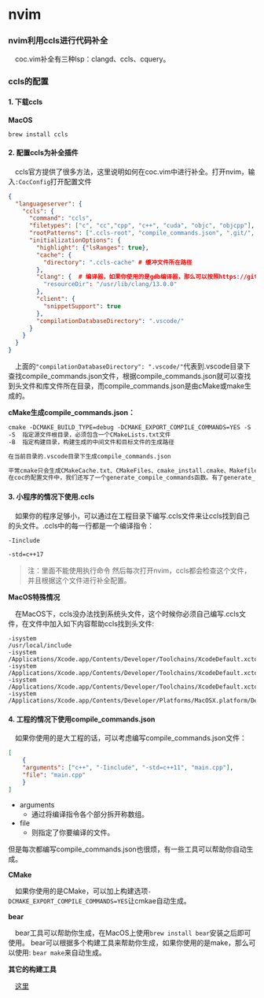 # nvim

### nvim利用ccls进行代码补全
&emsp;coc.vim补全有三种lsp：clangd、ccls、cquery。

### ccls的配置
#### 1. 下载ccls
**MacOS**

``
brew install ccls
``

#### 2. 配置ccls为补全插件
&emsp;ccls官方提供了很多方法，这里说明如何在coc.vim中进行补全。打开nvim，输入`:CocConfig`打开配置文件

~~~json
{
  "languageserver": {
    "ccls": {
      "command": "ccls",
      "filetypes": ["c", "cc","cpp", "c++", "cuda", "objc", "objcpp"],
      "rootPatterns": [".ccls-root", "compile_commands.json", ".git/", ".hg/", ".vscode", ".vim/"], # 指定搜索项目根目录的模式。这些模式可以是文件名、文件夹名或正则表达式。
      "initializationOptions": {
        "highlight": {"lsRanges": true},
        "cache": {
          "directory": ".ccls-cache" # 缓冲文件所在路径
        },
        "clang": {  # 编译器，如果你使用的是gdb编译器，那么可以按照https://github.com/neoclide/coc.nvim/wiki/Language-servers#ccobjective-c进行配置
          "resourceDir": "/usr/lib/clang/13.0.0"
        },
        "client": {
          "snippetSupport": true
        },
        "compilationDatabaseDirectory": ".vscode/"
      }
    }
  }
}
~~~
&emsp;上面的`"compilationDatabaseDirectory": ".vscode/"`代表到.vscode目录下查找compile_commands.json文件，根据compile_commands.json就可以查找到头文件和库文件所在目录，而compile_commands.json是由cMake或make生成的。

**cMake生成compile_commands.json：**
~~~markdown
cmake -DCMAKE_BUILD_TYPE=debug -DCMAKE_EXPORT_COMPILE_COMMANDS=YES -S . -B .vscode
-S  指定源文件根目录，必须包含一个CMakeLists.txt文件
-B  指定构建目录，构建生成的中间文件和目标文件的生成路径  

在当前目录的.vscode目录下生成compile_commands.json

平常cmake只会生成CMakeCache.txt、CMakeFiles、cmake_install.cmake、Makefile。上面的cmake多生成了compile_commands.json等文件。
在coc的配置文件中，我们还写了一个generate_compile_commands函数。有了generate_compile_commands函数，我们就可以通过输入:Gcmake来执行上面的cmake命令。
~~~


#### 3. 小程序的情况下使用.ccls
&emsp;如果你的程序足够小，可以通过在工程目录下编写.ccls文件来让ccls找到自己的头文件。.ccls中的每一行都是一个编译指令：

~~~markdown
-Iinclude

-std=c++17
~~~
> 注：里面不能使用执行命令
然后每次打开nvim，ccls都会检查这个文件，并且根据这个文件进行补全配置。

**MacOS特殊情况**

&emsp;在MacOS下，ccls没办法找到系统头文件，这个时候你必须自己编写.ccls文件，在文件中加入如下内容帮助ccls找到头文件:
~~~
-isystem
/usr/local/include
-isystem
/Applications/Xcode.app/Contents/Developer/Toolchains/XcodeDefault.xctoolchain/usr/include/c++/v1
-isystem
/Applications/Xcode.app/Contents/Developer/Toolchains/XcodeDefault.xctoolchain/usr/lib/clang/10.0.1/include
-isystem
/Applications/Xcode.app/Contents/Developer/Toolchains/XcodeDefault.xctoolchain/usr/include
-isystem
/Applications/Xcode.app/Contents/Developer/Platforms/MacOSX.platform/Developer/SDKs/MacOSX10.14.sdk/usr/include
~~~

#### 4. 工程的情况下使用compile_commands.json

&emsp;如果你使用的是大工程的话，可以考虑编写compile_commands.json文件：

~~~json
[
    {
    "arguments": ["c++", "-Iinclude", "-std=c++11", "main.cpp"],
    "file": "main.cpp"
    }
]
~~~
- arguments
  - 通过将编译指令各个部分拆开称数组。
- file
  - 则指定了你要编译的文件。

但是每次都编写compile_commands.json也很烦，有一些工具可以帮助你自动生成。

**CMake**

&emsp;如果你使用的是CMake，可以加上构建选项`-DCMAKE_EXPORT_COMPILE_COMMANDS=YES`让cmkae自动生成。

**bear**

&emsp;bear工具可以帮助你生成，在MacOS上使用`brew install bear`安装之后即可使用。 bear可以根据多个构建工具来帮助你生成，如果你使用的是make，那么可以使用: `bear make`来自动生成。

**其它的构建工具**

&emsp;[这里](https://github.com/MaskRay/ccls/wiki/Project-Setup#compile_commandsjson)

